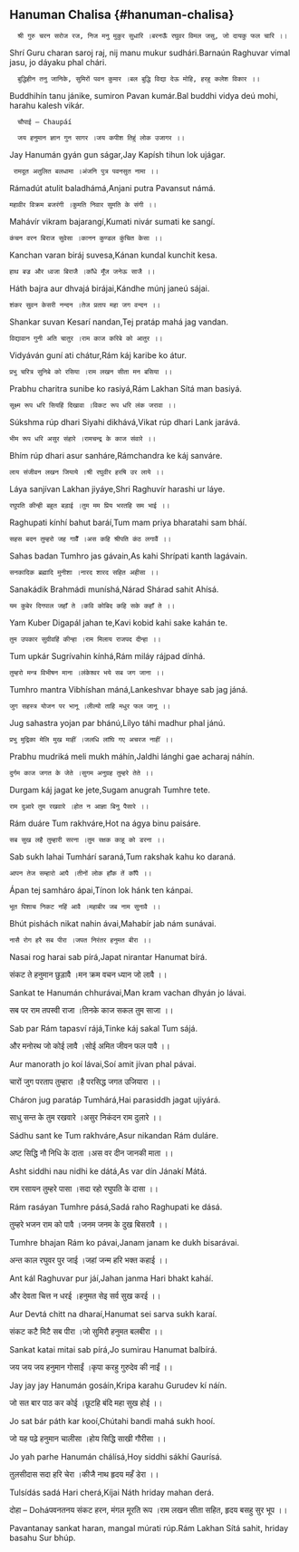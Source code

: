 ## Hanuman Chalisa {#hanuman-chalisa}


      श्री गुरु चरन सरोज रज, निज मनु मुकुर सुधारि ।बरनऊँ रघुवर विमल जसु, जो दायकु फल चारि ।।

Shrí Guru charan saroj raj, nij manu mukur sudhári.Barnaún Raghuvar vimal jasu, jo dáyaku phal chári.

      बुद्धिहीन तनु जानिके, सुमिरों पवन कुमार ।बल बुद्धि विद्या देऊ मोहि, हरहु कलेश विकार ।।

Buddhihín tanu jánike, sumiron Pavan kumár.Bal buddhi vidya deú mohi, harahu kalesh vikár.

      चौपाई – Chaupáí

      जय हनुमान ज्ञान गुन सागर ।जय कपीश तिहुं लोक उजागर ।।

Jay Hanumán gyán gun ságar,Jay Kapísh tihun lok ujágar.

     रामदूत अतुलित बलधामा ।अंजनि पुत्र पवनसुत नामा ।।

Rámadút atulit baladhámá,Anjani putra Pavansut námá.

    महावीर विक्रम बजरंगी ।कुमति निवार सुमति के संगी ।।

Mahávír vikram bajarangí,Kumati nivár sumati ke sangí.

    कंचन वरन बिराज सुवेसा ।कानन कुण्डल कुंचित केसा ।।

Kanchan varan biráj suvesa,Kánan kundal kunchit kesa.

    हाथ बज्र और ध्वजा बिराजै ।काँधे मूँज जनेऊ साजै ।।

Háth bajra aur dhvajá birájai,Kándhe múnj janeú sájai.

    शंकर सुवन केसरी नन्दन ।तेज प्रताप महा जग वन्दन ।।

Shankar suvan Kesarí nandan,Tej pratáp mahá jag vandan.

    विद्यावान गुनी अति चातुर ।राम काज करिबे को आतुर ।।

Vidyáván guní ati chátur,Rám káj karibe ko átur.

    प्रभु चरित्र सुनिबे को रसिया ।राम लखन सीता मन बसिया ।।

Prabhu charitra sunibe ko rasiyá,Rám Lakhan Sítá man basiyá.

    सूक्ष्म रूप धरि सियहिं दिखावा ।विकट रूप धरि लंक जरावा ।।

Súkshma rúp dhari Siyahi dikhává,Vikat rúp dhari Lank jarává.

    भीम रूप धरि असुर संहारे ।रामचन्द्र के काज संवारे ।।

Bhím rúp dhari asur sanháre,Rámchandra ke káj sanváre.

    लाय संजीवन लखन जियाये ।श्री रघुवीर हरषि उर लाये ।।

Láya sanjívan Lakhan jiyáye,Shri Raghuvír harashi ur láye.

    रघुपति कीन्ही बहुत बड़ाई ।तुम मम प्रिय भरतहि सम भाई ।।

Raghupati kínhí bahut baráí,Tum mam priya bharatahi sam bháí.

    सहस बदन तुम्हरो जह गावैँ ।अस कहि श्रीपति कंठ लगावैं ।।

Sahas badan Tumhro jas gávain,As kahi Shrípati kanth lagávain.

    सनकादिक ब्रह्मादि मुनीशा ।नारद शारद सहित अहीसा ।।

Sanakádik Brahmádi muníshá,Nárad Shárad sahit Ahísá.

    यम कुबेर दिगपाल जहाँ ते ।कवि कोबिद कहि सके कहाँ ते ।।

Yam Kuber Digapál jahan te,Kavi kobid kahi sake kahán te.

    तुम उपकार सुग्रीवहिं कीन्हा ।राम मिलाय राजपद दीन्हा ।।

Tum upkár Sugrívahin kínhá,Rám miláy rájpad dínhá.

    तुम्हरो मन्त्र विभीषन माना ।लंकेश्वर भये सब जग जाना ।।

Tumhro mantra Vibhíshan máná,Lankeshvar bhaye sab jag jáná.

    जुग सहस्त्र योजन पर भानू ।लील्यो ताहि मधुर फल जानू ।।

Jug sahastra yojan par bhánú,Lílyo táhi madhur phal jánú.

    प्रभु मुद्रिका मेलि मुख माहीं ।जलधि लांघि गए अचरज नाहीं ।।

Prabhu mudriká meli mukh máhín,Jaldhi lánghi gae acharaj náhín.

    दुर्गम काज जगत के जेते ।सुगम अनुग्रह तुम्हरे तेते ।।

Durgam káj jagat ke jete,Sugam anugrah Tumhre tete.

    राम दुआरे तुम रखवारे ।होत न आज्ञा बिनु पैसारे ।।

Rám duáre Tum rakhváre,Hot na ágya binu paisáre.

    सब सुख लहै तुम्हारी सरना ।तुम रक्षक काहू को डरना ।।

Sab sukh lahai Tumhárí saraná,Tum rakshak kahu ko daraná.

    आपन तेज सम्हारो आपै ।तीनों लोक हाँक तें काँपै ।।

Ápan tej samháro ápai,Tínon lok hánk ten kánpai.

    भूत पिशाच निकट नहिं आवै ।महाबीर जब नाम सुनावै ।।

Bhút pishách nikat nahin ávai,Mahabír jab nám sunávai.

    नासै रोग हरै सब पीरा ।जपत निरंतर हनुमत बीरा ।।

Nasai rog harai sab pírá,Japat nirantar Hanumat bírá.

संकट ते हनुमान छुड़ावै ।मन क्रम वचन ध्यान जो लावै ।।

Sankat te Hanumán chhurávai,Man kram vachan dhyán jo lávai.

सब पर राम तपस्वी राजा ।तिनके काज सकल तुम साजा ।।

Sab par Rám tapasví rájá,Tinke káj sakal Tum sájá.

और मनोरथ जो कोई लावै ।सोई अमित जीवन फल पावै ।।

Aur manorath jo koí lávai,Soí amit jívan phal pávai.

चारों जुग परताप तुम्हारा ।है परसिद्ध जगत उजियारा ।।

Cháron jug paratáp Tumhárá,Hai parasiddh jagat ujiyárá.

साधु सन्त के तुम रखवारे ।असुर निकंदन राम दुलारे ।।

Sádhu sant ke Tum rakhváre,Asur nikandan Rám duláre.

अष्ट सिद्धि नौ निधि के दाता ।अस वर दीन जानकी माता ।।

Asht siddhi nau nidhi ke dátá,As var dín Jánakí Mátá.

राम रसायन तुम्हरे पासा ।सदा रहो रघुपति के दासा ।।

Rám rasáyan Tumhre pásá,Sadá raho Raghupati ke dásá.

तुम्हरे भजन राम को पावै ।जनम जनम के दुख बिसरावै ।।

Tumhre bhajan Rám ko pávai,Janam janam ke dukh bisarávai.

अन्त काल रघुवर पुर जाई ।जहां जन्म हरि भक्त कहाई ।।

Ant kál Raghuvar pur jáí,Jahan janma Hari bhakt kaháí.

और देवता चित्त न धरई ।हनुमत सेइ सर्व सुख करई ।।

Aur Devtá chitt na dharaí,Hanumat sei sarva sukh karaí.

संकट कटै मिटै सब पीरा ।जो सुमिरौ हनुमत बलबीरा ।।

Sankat katai mitai sab pírá,Jo sumirau Hanumat balbírá.

जय जय जय हनुमान गोसाईं ।कृपा करहु गुरुदेव की नाईं ।।

Jay jay jay Hanumán gosáín,Kripa karahu Gurudev kí náín.

जो सत बार पाठ कर कोई ।छूटहि बंदि महा सुख होई ।।

Jo sat bár páth kar kooí,Chútahi bandi mahá sukh hooí.

जो यह पढ़े हनुमान चालीसा ।होय सिद्धि साखी गौरीसा ।।

Jo yah parhe Hanumán chálísá,Hoy siddhi sákhí Gaurísá.

तुलसीदास सदा हरि चेरा ।कीजै नाथ हृदय महँ डेरा ।।

Tulsídás sadá Hari cherá,Kíjai Náth hriday mahan derá.

दोहा – Doháपवनतनय संकट हरन, मंगल मूरति रूप ।राम लखन सीता सहित, हृदय बसहु सुर भूप ।।

Pavantanay sankat haran, mangal múrati rúp.Rám Lakhan Sítá sahit, hriday basahu Sur bhúp.